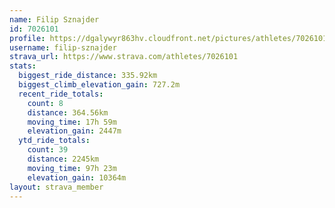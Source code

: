 ```yaml
---
name: Filip Sznajder
id: 7026101
profile: https://dgalywyr863hv.cloudfront.net/pictures/athletes/7026101/2123836/19/large.jpg
username: filip-sznajder
strava_url: https://www.strava.com/athletes/7026101
stats:
  biggest_ride_distance: 335.92km
  biggest_climb_elevation_gain: 727.2m
  recent_ride_totals:
    count: 8
    distance: 364.56km
    moving_time: 17h 59m
    elevation_gain: 2447m
  ytd_ride_totals:
    count: 39
    distance: 2245km
    moving_time: 97h 23m
    elevation_gain: 10364m
layout: strava_member
--- 
```

